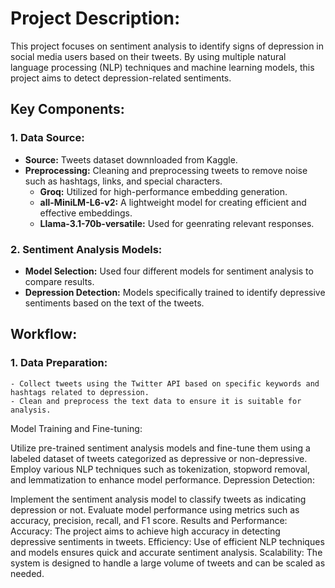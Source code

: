 # Project Description:
This project focuses on sentiment analysis to identify signs of depression in social media users based on their tweets. By using multiple natural language processing (NLP) techniques and machine learning models, this project aims to detect depression-related sentiments.

## Key Components:
### 1. Data Source:
  - **Source:** Tweets dataset downnloaded from Kaggle.
  - **Preprocessing:** Cleaning and preprocessing tweets to remove noise such as hashtags, links, and special characters.
    - **Groq:** Utilized for high-performance embedding generation.
    - **all-MiniLM-L6-v2:** A lightweight model for creating efficient and effective embeddings.
    - **Llama-3.1-70b-versatile:** Used for geenrating relevant responses.

### 2. Sentiment Analysis Models:

  - **Model Selection:** Used four different models for sentiment analysis to compare results.
  - **Depression Detection:** Models specifically trained to identify depressive sentiments based on the text of the tweets.

## Workflow:
  ### 1. Data Preparation:
    - Collect tweets using the Twitter API based on specific keywords and hashtags related to depression.
    - Clean and preprocess the text data to ensure it is suitable for analysis.

Model Training and Fine-tuning:

Utilize pre-trained sentiment analysis models and fine-tune them using a labeled dataset of tweets categorized as depressive or non-depressive.
Employ various NLP techniques such as tokenization, stopword removal, and lemmatization to enhance model performance.
Depression Detection:

Implement the sentiment analysis model to classify tweets as indicating depression or not.
Evaluate model performance using metrics such as accuracy, precision, recall, and F1 score.
Results and Performance:
Accuracy: The project aims to achieve high accuracy in detecting depressive sentiments in tweets.
Efficiency: Use of efficient NLP techniques and models ensures quick and accurate sentiment analysis.
Scalability: The system is designed to handle a large volume of tweets and can be scaled as needed.
